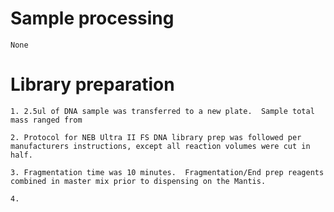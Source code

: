 # Sample processing 
    None

# Library preparation

    1. 2.5ul of DNA sample was transferred to a new plate.  Sample total mass ranged from 

    2. Protocol for NEB Ultra II FS DNA library prep was followed per manufacturers instructions, except all reaction volumes were cut in half.

    3. Fragmentation time was 10 minutes.  Fragmentation/End prep reagents combined in master mix prior to dispensing on the Mantis.

    4. 